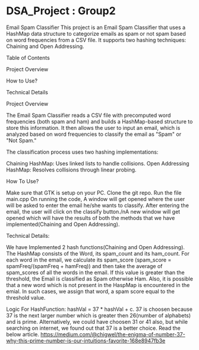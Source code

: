 # DSA_Project : Group2

Email Spam Classifier
This project is an Email Spam Classifier that uses a HashMap data structure to categorize emails as spam or not spam based on word frequencies from a CSV file. It supports two hashing techniques: Chaining and Open Addressing.

Table of Contents

Project Overview

How to Use?

Technical Details



Project Overview

The Email Spam Classifier reads a CSV file with precomputed word frequencies (both spam and ham) and builds a HashMap-based structure to store this information. It then allows the user to input an email, which is analyzed based on word frequencies to classify the email as "Spam" or "Not Spam."

The classification process uses two hashing implementations:

Chaining HashMap: Uses linked lists to handle collisions.
Open Addressing HashMap: Resolves collisions through linear probing.


How To Use?

Make sure that GTK is setup on your PC. Clone the git repo.
Run the file main.cpp
On running the code, A window will get opened where the user will be asked to enter the email he/she wants to classify. After entering the email, the user will click on the classify button./nA new window will get opened which will have the results of both the methods that we have implemented(Chaining and Open Addressing).


Technical Details:

We have Implemented 2 hash functions(Chaining and Open Addressing). The HashMap consists of the Word, its spam_count and its ham_count. For each word in the email, we calculate its spam_score (spam_score = spamFreq/(spamFreq + hamFreq)) and then take the average of spam_scores of all the words in the email. If this value is greater than the threshold, the Email is classified as Spam otherwise Ham.
Also, it is possible that a new word which is not present in the HaspMap is encountered in the emial. In such cases, we assign that word, a spam score equal to the threshold value.


Logic For HashFunction:
hashVal = 37 * hashVal + c. 
37 is choosen because 37 is the next larger number which is greater then 26(number of alphabets) and is prime.
Alternatively, we could have choosen 31 or 41 also, but while searching on internet, we found out that 37 is a better choice. Read the below article.
https://medium.com/@chigwel/the-enigma-of-number-37-why-this-prime-number-is-our-intuitions-favorite-168e8947fb3e

